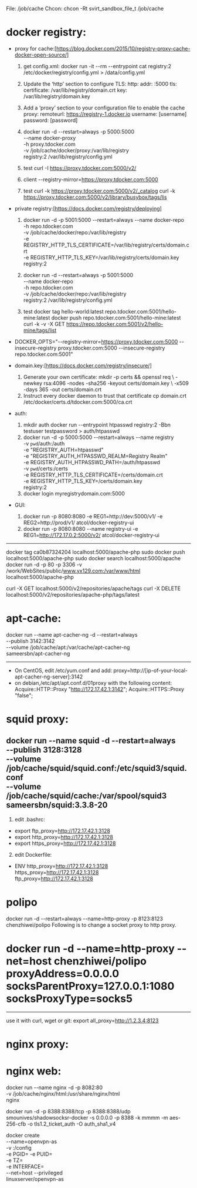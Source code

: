 File: /job/cache
Chcon: chcon -Rt svirt_sandbox_file_t /job/cache


docker registry:
========================================================================
- proxy for cache:[https://blog.docker.com/2015/10/registry-proxy-cache-docker-open-source/]
  1. get config.xml: docker run -it --rm --entrypoint cat registry:2 /etc/docker/registry/config.yml > /data/config.yml
  2. Update the ‘http’ section to configure TLS:
    http:
      addr: :5000
      tls:
            certificate: /var/lib/registry/domain.crt
            key: /var/lib/registry/domain.key
  3. Add a ‘proxy’ section to your configuration file to enable the cache
    proxy:
      remoteurl: https://registry-1.docker.io
      username: [username]
      password: [password]
      
  4. docker run -d --restart=always -p 5000:5000 \
     --name docker-proxy \
     -h proxy.tdocker.com  \
     -v /job/cache/docker/proxy:/var/lib/registry \
     registry:2 /var/lib/registry/config.yml 
     
  5. test
       curl -I https://proxy.tdocker.com:5000/v2/
  6. client
      --registry-mirror=https://proxy.tdocker.com:5000
  7. test
     curl -k https://proxy.tdocker.com:5000/v2/_catalog
     curl -k https://proxy.tdocker.com:5000/v2/library/busybox/tags/lis  
  
- private registry:[https://docs.docker.com/registry/deploying]
   1. docker run -d -p 5001:5000 --restart=always --name docker-repo \
      -h repo.tdocker.com \
      -v /job/cache/docker/repo:/var/lib/registry \
      -e REGISTRY_HTTP_TLS_CERTIFICATE=/var/lib/registry/certs/domain.crt \
      -e REGISTRY_HTTP_TLS_KEY=/var/lib/registry/certs/domain.key \
      registry:2
   
   2. docker run -d --restart=always -p 5001:5000 \
      --name docker-repo \
      -h repo.tdocker.com \
      -v /job/cache/docker/repo:/var/lib/registry  \
      registry:2 /var/lib/registry/config.yml
      
   3. test
    docker tag hello-world:latest repo.tdocker.com:5001/hello-mine:latest
    docker push repo.tdocker.com:5001/hello-mine:latest
    curl -k -v -X GET https://repo.tdocker.com:5001/v2/hello-mine/tags/list
 
- DOCKER_OPTS="--registry-mirror=https://proxy.tdocker.com:5000  --insecure-registry proxy.tdocker.com:5000 --insecure-registry repo.tdocker.com:5001"

- domain.key:[https://docs.docker.com/registry/insecure/]
  1. Generate your own certificate:
  mkdir -p certs && openssl req \ -newkey rsa:4096 -nodes -sha256 -keyout certs/domain.key \ -x509 -days 365 -out certs/domain.crt
  2. Instruct every docker daemon to trust that certificate
     cp domain.crt /etc/docker/certs.d/tdocker.com:5000/ca.crt
  
- auth:
  1. mkdir auth
     docker run --entrypoint htpasswd registry:2 -Bbn testuser testpassword > auth/htpasswd
  2. docker run -d -p 5000:5000 --restart=always --name registry \
  -v `pwd`/auth:/auth \
  -e "REGISTRY_AUTH=htpasswd" \
  -e "REGISTRY_AUTH_HTPASSWD_REALM=Registry Realm" \
  -e REGISTRY_AUTH_HTPASSWD_PATH=/auth/htpasswd \
  -v `pwd`/certs:/certs \
  -e REGISTRY_HTTP_TLS_CERTIFICATE=/certs/domain.crt \
  -e REGISTRY_HTTP_TLS_KEY=/certs/domain.key \
  registry:2
  3. docker login myregistrydomain.com:5000
  
- GUI:
  1. docker run -p 8080:8080 -e REG1=http://dev:5000/v1/ -e REG2=http://prod/v1/ atcol/docker-registry-ui
  2. docker run -p 8080:8080 --name registry-ui -e REG1=http://172.17.0.2:5000/v2/ atcol/docker-registry-ui 

---------------------------
docker tag ca0b87324204 localhost:5000/apache-php
sudo docker push localhost:5000/apache-php
sudo docker search localhost:5000/apache
docker run -d -p 80 -p 3306 -v /work/WebSites/public/www.yx129.com:/var/www/html localhost:5000/apache-php

curl -X GET localhost:5000/v2/repositories/apache/tags
curl -X DELETE localhost:5000/v2/repositories/apache-php/tags/latest

apt-cache:
========================================================================
docker run --name apt-cacher-ng -d --restart=always \
--publish 3142:3142  \
--volume /job/cache/apt:/var/cache/apt-cacher-ng  \
sameersbn/apt-cacher-ng

------
  - On CentOS, edit /etc/yum.conf and add:
       proxy=http://[ip-of-your-local-apt-cacher-ng-server]:3142
  - on debian,/etc/apt/apt.conf.d/01proxy with the following content:
       Acquire::HTTP::Proxy "http://172.17.42.1:3142";
       Acquire::HTTPS::Proxy "false";


squid proxy:
========================================================================
docker run --name squid -d --restart=always \
  --publish 3128:3128 \
  --volume /job/cache/squid/squid.conf:/etc/squid3/squid.conf \
  --volume /job/cache/squid/cache:/var/spool/squid3 \
  sameersbn/squid:3.3.8-20
  --------------
  1. edit .bashrc:
   - export ftp_proxy=http://172.17.42.1:3128
   - export http_proxy=http://172.17.42.1:3128
   - export https_proxy=http://172.17.42.1:3128
  2. edit Dockerfile: 
   - ENV http_proxy=http://172.17.42.1:3128 \
     https_proxy=http://172.17.42.1:3128 \
     ftp_proxy=http://172.17.42.1:3128

polipo
========================================================================
docker run -d --restart=always --name=http-proxy -p 8123:8123 chenzhiwei/polipo
Following is to change a socket proxy to http proxy.
# docker run -d --name=http-proxy --net=host chenzhiwei/polipo   proxyAddress=0.0.0.0 socksParentProxy=127.0.0.1:1080 socksProxyType=socks5
 ----------------
 use it with curl, wget or git: export all_proxy=http://1.2.3.4:8123

nginx proxy:
========================================================================

nginx web:
========================================================================
docker run --name nginx -d -p 8082:80 \
-v /job/cache/nginx/html:/usr/share/nginx/html \
nginx


docker run -d -p 8388:8388/tcp -p 8388:8388/udp smounives/shadowsocksr-docker -s 0.0.0.0 -p 8388 -k mmmm -m aes-256-cfb -o tls1.2_ticket_auth -O auth_sha1_v4

docker create \
--name=openvpn-as \
-v <path to data>:/config \
-e PGID=<gid> -e PUID=<uid> \
-e TZ=<timezone> \
-e INTERFACE=<interface> \
--net=host --privileged \
linuxserver/openvpn-as

